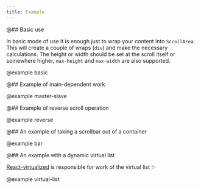 ```yaml
---
title: Example
---
```


@## Basic use

In basic mode of use it is enough just to wrap your content into `ScrollArea`. This will create a couple of wraps (`div`) and make the necessary calculations. The height or width should be set at the scroll itself or somewhere higher, `max-height` and `max-width` are also supported.

@example basic

@## Example of main-dependent work

@example master-slave

@## Example of reverse scroll operation

@example reverse

@## An example of taking a scrollbar out of a container

@example bar

@## An example with a dynamic virtual list

[React-virtualized](https://github.com/bvaughn/react-virtualized) is responsible for work of the virtual list ✨

@example virtual-list

